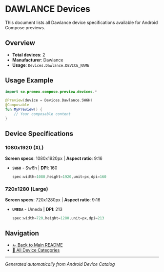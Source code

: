 # DAWLANCE Devices

This document lists all Dawlance device specifications available for Android Compose previews.

## Overview

- **Total devices**: 2
- **Manufacturer**: Dawlance
- **Usage**: `Devices.Dawlance.DEVICE_NAME`

## Usage Example

```kotlin
import se.premex.compose.preview.devices.*

@Preview(device = Devices.Dawlance.SW6H)
@Composable
fun MyPreview() {
    // Your composable content
}
```

## Device Specifications

### 1080x1920 (XL)

**Screen specs**: 1080x1920px | **Aspect ratio**: 9:16

- **`SW6H`** - Sw6h | **DPI**: 160
  ```kotlin
  spec:width=1080,height=1920,unit=px,dpi=160
  ```

### 720x1280 (Large)

**Screen specs**: 720x1280px | **Aspect ratio**: 9:16

- **`UMEDA`** - Umeda | **DPI**: 213
  ```kotlin
  spec:width=720,height=1280,unit=px,dpi=213
  ```

## Navigation

- [← Back to Main README](../../README.md)
- [📱 All Device Categories](../README.md)

---
*Generated automatically from Android Device Catalog*
